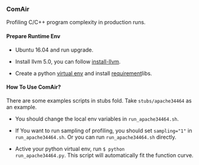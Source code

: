 ### ComAir

Profiling C/C++ program complexity in production runs.

#### Prepare Runtime Env

- Ubuntu 16.04 and run upgrade. 

- Install llvm 5.0, you can follow [install-llvm](install-llvm.txt).

- Create a python [virtual env](https://virtualenv.pypa.io/en/stable/) and install [requirement](requirements.txt)libs.

#### How To Use ComAir?

[comment]: <> (TODO: update detail document)

There are some examples scripts in stubs fold. Take <code>stubs/apache34464</code> as an example. 

- You should change the local env variables in <code>run_apache34464.sh</code>.

- If You want to run sampling of profiling, you should set <code>sampling="1"</code> in <code>run_apache34464.sh</code>.
 Or you can run <code>run_apache34464.sh</code> directly.

- Active your python virtual env, run <code>$ python run_apache34464.py</code>.
 This script will automatically fit the function curve.  

[comment]: <> (TODO: update some examples display)
